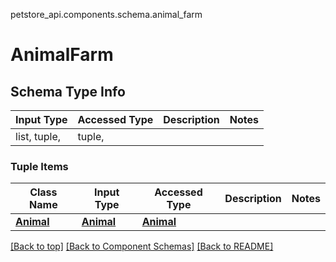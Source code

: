 <a name="top"></a>
petstore_api.components.schema.animal_farm
# AnimalFarm

## Schema Type Info
Input Type | Accessed Type | Description | Notes
------------ | ------------- | ------------- | -------------
list, tuple,  | tuple,  |  |

### Tuple Items
Class Name | Input Type | Accessed Type | Description | Notes
------------- | ------------- | ------------- | ------------- | -------------
[**Animal**](animal.Animal.md) | [**Animal**](animal.Animal.md) | [**Animal**](animal.Animal.md) |  |

[[Back to top]](#top) [[Back to Component Schemas]](../../../README.md#Component-Schemas) [[Back to README]](../../../README.md)
